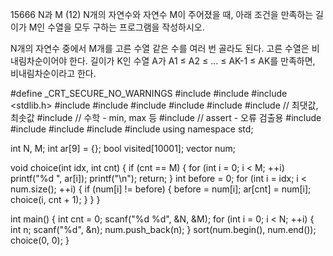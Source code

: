 15666 N과 M (12)
N개의 자연수와 자연수 M이 주어졌을 때, 아래 조건을 만족하는 길이가 M인 수열을 모두 구하는 프로그램을 작성하시오.

N개의 자연수 중에서 M개를 고른 수열
같은 수를 여러 번 골라도 된다.
고른 수열은 비내림차순이어야 한다.
길이가 K인 수열 A가 A1 ≤ A2 ≤ ... ≤ AK-1 ≤ AK를 만족하면, 비내림차순이라고 한다.



#define _CRT_SECURE_NO_WARNINGS
#include <numeric>
#include <cstdio>
#include <stdlib.h>
#include <iostream>
#include <cstring>
#include <string>
#include <algorithm>
#include <vector>
#include <climits>   // 최댓값, 최솟값
#include <cmath>   // 수학 - min, max 등
#include <cassert>   // assert - 오류 검출용
#include <queue>
#include <stack>
#include <deque>
#include <map>
#include <set>
using namespace std;

int N, M;
int ar[9] = {};
bool visited[10001];
vector<int> num;

void choice(int idx, int cnt) {
	if (cnt == M) {
		for (int i = 0; i < M; ++i)
			printf("%d ", ar[i]);
		printf("\n");
		return;
	}
	int before = 0;
	for (int i = idx; i < num.size(); ++i) {
		if (num[i] != before) {
			before = num[i];
			ar[cnt] = num[i];
			choice(i, cnt + 1);
		}
	}
}

int main() {
	int cnt = 0;
	scanf("%d %d", &N, &M);
	for (int i = 0; i < N; ++i) {
		int n;
		scanf("%d", &n);
		num.push_back(n);
	}
	sort(num.begin(), num.end());
	choice(0, 0);
}
